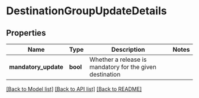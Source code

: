 # DestinationGroupUpdateDetails

## Properties
Name | Type | Description | Notes
------------ | ------------- | ------------- | -------------
**mandatory_update** | **bool** | Whether a release is mandatory for the given destination | 

[[Back to Model list]](../README.md#documentation-for-models) [[Back to API list]](../README.md#documentation-for-api-endpoints) [[Back to README]](../README.md)



